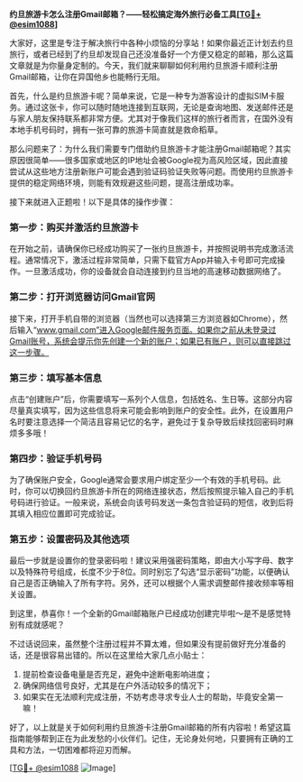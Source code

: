 **约旦旅游卡怎么注册Gmail邮箱？——轻松搞定海外旅行必备工具[[TG💪+ @esim1088](https://t.me/s/esim1088)]**

大家好，这里是专注于解决旅行中各种小烦恼的分享站！如果你最近正计划去约旦旅行，或者已经到了约旦却发现自己还没准备好一个方便又稳定的邮箱，那么这篇文章就是为你量身定制的。今天，我们就来聊聊如何利用约旦旅游卡顺利注册Gmail邮箱，让你在异国他乡也能畅行无阻。

首先，什么是约旦旅游卡呢？简单来说，它是一种专为游客设计的虚拟SIM卡服务。通过这张卡，你可以随时随地连接到互联网，无论是查询地图、发送邮件还是与家人朋友保持联系都非常方便。尤其对于像我们这样的旅行者而言，在国外没有本地手机号码时，拥有一张可靠的旅游卡简直就是救命稻草。

那么问题来了：为什么我们需要专门借助约旦旅游卡才能注册Gmail邮箱呢？其实原因很简单——很多国家或地区的IP地址会被Google视为高风险区域，因此直接尝试从这些地方注册新账户可能会遇到验证码验证失败等问题。而使用约旦旅游卡提供的稳定网络环境，则能有效规避这些问题，提高注册成功率。

接下来就进入正题啦！以下是具体的操作步骤：

### 第一步：购买并激活约旦旅游卡
在开始之前，请确保你已经成功购买了一张约旦旅游卡，并按照说明书完成激活流程。通常情况下，激活过程非常简单，只需下载官方App并输入卡号即可完成操作。一旦激活成功，你的设备就会自动连接到约旦当地的高速移动数据网络了。

### 第二步：打开浏览器访问Gmail官网
接下来，打开手机自带的浏览器（当然也可以选择第三方浏览器如Chrome），然后输入“www.gmail.com”进入Google邮件服务页面。如果你之前从未登录过Gmail账号，系统会提示你先创建一个新的账户；如果已有账户，则可以直接跳过这一步骤。

### 第三步：填写基本信息
点击“创建账户”后，你需要填写一系列个人信息，包括姓名、生日等。这部分内容尽量真实填写，因为这些信息将来可能会影响到账户的安全性。此外，在设置用户名时要注意选择一个简洁且容易记忆的名字，避免过于复杂导致后续找回密码时麻烦多多哦！

### 第四步：验证手机号码
为了确保账户安全，Google通常会要求用户绑定至少一个有效的手机号码。此时，你可以切换回约旦旅游卡所在的网络连接状态，然后按照提示输入自己的手机号码进行验证。一般来说，系统会向该号码发送一条包含验证码的短信，收到后将其填入相应位置即可完成验证。

### 第五步：设置密码及其他选项
最后一步就是设置你的登录密码啦！建议采用强密码策略，即由大小写字母、数字以及特殊符号组成，长度不少于8位。同时别忘了勾选“显示密码”功能，以便确认自己是否正确输入了所有字符。另外，还可以根据个人需求调整邮件接收频率等相关设置。

到这里，恭喜你！一个全新的Gmail邮箱账户已经成功创建完毕啦～是不是感觉特别有成就感呢？

不过话说回来，虽然整个注册过程并不算太难，但如果没有提前做好充分准备的话，还是很容易出错的。所以在这里给大家几点小贴士：

1. 提前检查设备电量是否充足，避免中途断电影响进度；
2. 确保网络信号良好，尤其是在户外活动较多的情况下；
3. 如果实在无法顺利完成注册，不妨考虑寻求专业人士的帮助，毕竟安全第一嘛！

好了，以上就是关于如何利用约旦旅游卡注册Gmail邮箱的所有内容啦！希望这篇指南能够帮到正在为此发愁的小伙伴们。记住，无论身处何地，只要拥有正确的工具和方法，一切困难都将迎刃而解。

[[TG💪+ @esim1088](https://t.me/s/esim1088) ![Image](https://i.postimg.cc/4NQfJmqS/Snipaste-2025-05-13-00-14-12.png)]